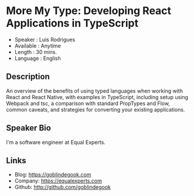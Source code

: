 More My Type: Developing React Applications in TypeScript
=========================================================

* Speaker   : Luis Rodrigues
* Available : Anytime 
* Length    : 30 mins.
* Language  : English

Description
-----------

An overview of the benefits of using typed languages when working with React and React Native, with examples in TypeScript, including setup using Webpack and tsc, a comparison with standard PropTypes and Flow, common caveats, and strategies for converting your existing applications. 

Speaker Bio
-----------

I'm a software engineer at Equal Experts.

Links
-----

* Blog: https://goblindegook.com
* Company: https://equalexperts.com
* Github: http://github.com/goblindegook
